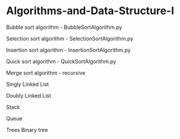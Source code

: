 # Algorithms-and-Data-Structure-I

Bubble sort algorithm - BubbleSortAlgorithm.py

Selection sort algorithm - SelectionSortAlgorithm.py

Insertion sort algorithm - InsertionSortAlgorithm.py

Quick sort algorithm - QuickSortAlgorithm.py

Merge sort algorithm - recursive

Singly Linked List

Doubly Linked List

Stack

Queue

Trees
Binary tree
